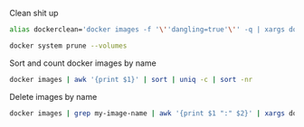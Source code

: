 Clean shit up

```bash
alias dockerclean='docker images -f '\''dangling=true'\'' -q | xargs docker rmi && docker ps -f '\''status=exited'\'' -q | xargs docker rm'

docker system prune --volumes
```


Sort and count docker images by name

```bash
docker images | awk '{print $1}' | sort | uniq -c | sort -nr
```

Delete images by name

```bash
docker images | grep my-image-name | awk '{print $1 ":" $2}' | xargs docker rmi
```






